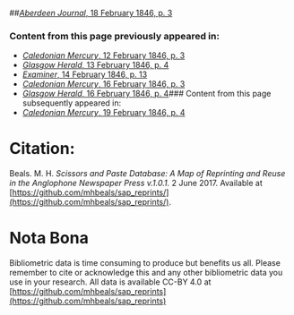 ##[*Aberdeen Journal*, 18 February 1846, p. 3](https://mhbeals.github.io/sap_html/Aberdeen-Journal/Aberdeen-Journal-18-February-1846-p-3)

### Content from this page previously appeared in:
+ [*Caledonian Mercury*, 12 February 1846, p. 3](https://mhbeals.github.io/sap_html/Caledonian-Mercury/Caledonian-Mercury-12-February-1846-p-3)
+ [*Glasgow Herald*, 13 February 1846, p. 4](https://mhbeals.github.io/sap_html/Glasgow-Herald/Glasgow-Herald-13-February-1846-p-4)
+ [*Examiner*, 14 February 1846, p. 13](https://mhbeals.github.io/sap_html/Examiner/Examiner-14-February-1846-p-13)
+ [*Caledonian Mercury*, 16 February 1846, p. 3](https://mhbeals.github.io/sap_html/Caledonian-Mercury/Caledonian-Mercury-16-February-1846-p-3)
+ [*Glasgow Herald*, 16 February 1846, p. 4](https://mhbeals.github.io/sap_html/Glasgow-Herald/Glasgow-Herald-16-February-1846-p-4)### Content from this page subsequently appeared in:
+ [*Caledonian Mercury*, 19 February 1846, p. 4](https://mhbeals.github.io/sap_html/Caledonian-Mercury/Caledonian-Mercury-19-February-1846-p-4)
                    
# Citation: 

Beals. M. H. *Scissors and Paste Database: A Map of Reprinting and Reuse in the Anglophone Newspaper Press v.1.0.1.* 2 June 2017. Available at [https://github.com/mhbeals/sap_reprints/](https://github.com/mhbeals/sap_reprints/). 
                    
# Nota Bona

Bibliometric data is time consuming to produce but benefits us all. Please remember to cite or acknowledge this and any other bibliometric data you use in your research. All data is available CC-BY 4.0 at [https://github.com/mhbeals/sap_reprints](https://github.com/mhbeals/sap_reprints)